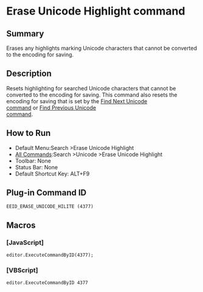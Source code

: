 # Erase Unicode Highlight command

## Summary

Erases any highlights marking Unicode characters that cannot be converted to the
encoding for saving.

## Description

Resets highlighting for searched Unicode characters that cannot be converted
to the encoding for saving. This command also resets the encoding for saving
that is set by the [Find Next Unicode \
command](find_next_unicode) or [Find Previous Unicode \
command](find_prev_unicode).

## How to Run

- Default Menu:Search \>Erase Unicode Highlight
- [All Commands](../tools/all_commands):Search \>Unicode \>Erase Unicode Highlight
- Toolbar: None
- Status Bar: None
- Default Shortcut Key: ALT+F9

## Plug-in Command ID

```
EEID_ERASE_UNICODE_HILITE (4377)```

## Macros

### \[JavaScript\]

```
editor.ExecuteCommandByID(4377);
```

### \[VBScript\]

```
editor.ExecuteCommandByID 4377
```
